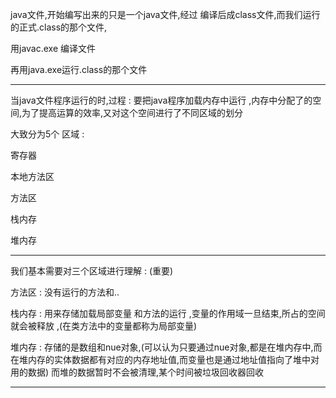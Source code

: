 java文件,开始编写出来的只是一个java文件,经过 编译后成class文件,而我们运行的正式.class的那个文件,

用javac.exe 编译文件

再用java.exe运行.class的那个文件

---

当java文件程序运行的时,过程  : 要把java程序加载内存中运行 ,内存中分配了的空间,为了提高运算的效率,又对这个空间进行了不同区域的划分

大致分为5个 区域 : 

寄存器

本地方法区

方法区

栈内存

堆内存

---

我们基本需要对三个区域进行理解 : (重要)

方法区  :  没有运行的方法和..

栈内存 :  用来存储加载局部变量 和方法的运行 ,变量的作用域一旦结束,所占的空间就会被释放 ,(在类方法中的变量都称为局部变量)

堆内存  :  存储的是数组和nue对象,(可以认为只要通过nue对象,都是在堆内存中,而在堆内存的实体数据都有对应的内存地址值,而变量也是通过地址值指向了堆中对用的数据)  而堆的数据暂时不会被清理,某个时间被垃圾回收器回收

---




